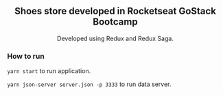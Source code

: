 <h2 align="center">
  Shoes store developed in Rocketseat GoStack Bootcamp
</h3>

<p align="center">
Developed using Redux and Redux Saga.
</p>

<h3>
  How to run
</h3>

`yarn start` to run application.

`yarn json-server server.json -p 3333` to run data server.
